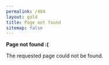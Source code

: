 ```yaml
---
permalink: /404
layout: gold
title: Page not found
sitemap: false
---
```


**Page not found :(**

The requested page could not be found.
